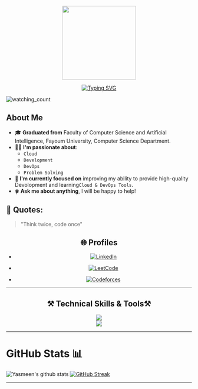 <p align="center">

  <img src="https://image.myanimelist.net/ui/0YNGMBN7CXMEk-P9BspU4WlXmBe_SGHSnNvwDnnlOFXgoK141ZQMZGqHOwW4COUaA-H7pn7b82XhWJ6H9RN-JR2r3Ga0y_Dm6qoNuOy4HQ_5pyojYSBxN_X8qJc9uVFAVlTXjzR6-iPXyJGc-YQoGztwdaIpDG-mFRbYMwZlW_Q" height="200" />
</p>

<p align="center">
<a href="https://git.io/typing-svg"><img src="https://readme-typing-svg.demolab.com?font=Georgia&weight=800&pause=1000&size=33&color=042D5E&width=370&height=100&lines=Hi+%2C+I'm+Yasmeen+%F0%9F%91%8B" alt="Typing SVG" /></a>
</p>
<p align="left"> 
<img src="https://komarev.com/ghpvc/?username=Yasmeen&color=brightgreen" alt="watching_count" />
</p>


## About Me
- 🎓 **Graduated from** Faculty of Computer Science and Artificial Intelligence, Fayoum University, Computer Science Department.
- 🏃‍♂️ **I'm passionate about**:
  - `Cloud`
  - `Development`
  - `DevOps`
  - `Problem Solving`
- 🌟 **I'm currently focused on** improving my ability to provide high-quality Devolopment and learning`Cloud & DevOps Tools`.
- 🍀 **Ask me about anything**, I will be happy to help!

## 💬 Quotes:


> "Think twice, code once"


<h2 align="center">🌐 Profiles</h2>

<div align="center">
  
 - [![LinkedIn](https://img.shields.io/badge/LinkedIn-%230077B5.svg?style=for-the-badge&logo=linkedin&logoColor=white)](https://linkedin.com/in/yasmeen-khaled-☁%EF%B8%8F-b4849b1b9/)

- [![LeetCode](https://img.shields.io/badge/LeetCode-%23FFA116.svg?style=for-the-badge&logo=leetcode&logoColor=black)](https://leetcode.com/u/Yasmeen0khaled/)
- [![Codeforces](https://img.shields.io/badge/Codeforces-%231F8ACB.svg?style=for-the-badge&logo=codeforces&logoColor=white)](https://codeforces.com/profile/yasmeenkhaledgg)

</div>

<hr/>

<h2 align="center">⚒️ Technical Skills & Tools⚒️</h2>

<div align="center">
  <img src="https://skillicons.dev/icons?i=nodejs,github,c,express,mongodb" /><br>
  <img src="https://skillicons.dev/icons?i=mysql,html,css,vscode,git" />
</div>

<hr/>
  <h1>GitHub Stats 📊</h1>
 
  ![Yasmeen's github stats](https://github-readme-stats.vercel.app/api?username=meisun0107&show_icons=true&theme=dracula) 
 [![GitHub Streak](https://github-readme-streak-stats.herokuapp.com/?user=meisun0107&theme=dracula)](https://git.io/streak-stats)  

 <hr>

